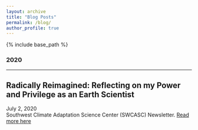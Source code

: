 ```yaml
---
layout: archive
title: "Blog Posts"
permalink: /blog/
author_profile: true
---
```

<!-- 
{% if author.googlescholar %}
  You can also find my articles on <u><a href="{{author.googlescholar}}">my Google Scholar profile</a>.</u>
{% endif %}

{% include base_path %}

{% for post in site.publications reversed %}
  {% include archive-single.html %}
{% endfor %}

 -->

{% include base_path %}
### 2020
--------------------
## Radically Reimagined: Reflecting on my Power and Privilege as an Earth Scientist

<i class="fas fa-calendar-alt"></i> July 2, 2020 <br/>
Southwest Climate Adaptation Science Center (SWCASC) Newsletter. [Read more here](https://www.swcasc.arizona.edu/sw-casc-blog/radically-reimagined-reflecting-my-power-and-privilege-earth-scientist)